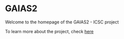 # GAIAS2

Welcome to the homepage of the GAIAS2 - ICSC project

To learn more about the project, check <a href="about"> here </a>

